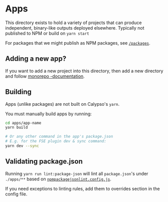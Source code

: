 # Apps

This directory exists to hold a variety of projects that can produce independent, binary-like outputs deployed elsewhere. Typically not published to NPM or build on `yarn start`

For packages that we might publish as NPM packages, see [`/packages`](../packages).

## Adding a new app?

If you want to add a new project into this directory, then add a new directory and follow [monorepo -documentation](../docs/monorepo.md).

## Building

Apps (unlike packages) are not built on Calypso's `yarn`.

You must manually build apps by running:

```bash
cd apps/app-name
yarn build

# Or any other command in the app's package.json
# E.g. for the FSE plugin dev & sync command:
yarn dev --sync
```

## Validating package.json
Running `yarn run lint:package-json` will lint all `package.json`'s under `./apps/**` based on [`npmpackagejsonlint.config.js`](../npmpackagejsonlint.config.js).

If you need exceptions to linting rules, add them to overrides section in the config file.

